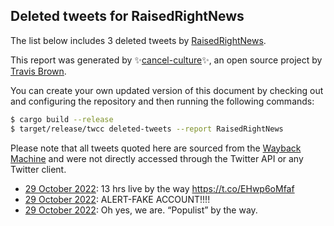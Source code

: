 ## Deleted tweets for RaisedRightNews

The list below includes 3 deleted tweets by
[RaisedRightNews](https://twitter.com/RaisedRightNews).



This report was generated by ✨[cancel-culture](https://github.com/travisbrown/cancel-culture)✨,
an open source project by [Travis Brown](https://twitter.com/travisbrown).

You can create your own updated version of this document by checking out and configuring the
repository and then running the following commands:

```bash
$ cargo build --release
$ target/release/twcc deleted-tweets --report RaisedRightNews
```

Please note that all tweets quoted here are sourced from the
[Wayback Machine](https://web.archive.org) and were not directly accessed through the Twitter API or
any Twitter client.

* [29 October 2022](https://web.archive.org/web/20221029035614/https://twitter.com/RaisedRightNews/status/1586205242185732096): 13 hrs live by the way  https://t.co/EHwp6oMfaf <!--1586205242185732096-->
* [29 October 2022](https://web.archive.org/web/20221029215138/https://twitter.com/RaisedRightNews/status/1586198301271298048): ALERT-FAKE ACCOUNT!!!! <!--1586198301271298048-->
* [29 October 2022](https://web.archive.org/web/20221029025751/https://twitter.com/RaisedRightNews/status/1586190549551292416): Oh yes, we are. “Populist” by the way. <!--1586190549551292416-->
